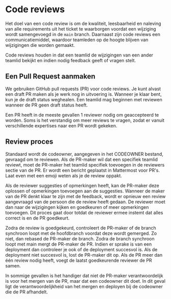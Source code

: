 # Code reviews

Het doel van een code review is om de kwaliteit, leesbaarheid en naleving van alle requirements uit het ticket te
waarborgen voordat een wijziging wordt samengevoegd in de `main` branch. Daarnaast zijn code reviews een
communicatiemiddel, waardoor teamleden op de hoogte blijven van wijzigingen die worden gemaakt.

Code reviews houden in dat een teamlid de wijzigingen van een ander teamlid bekijkt en indien nodig feedback geeft of
vragen stelt.

## Een Pull Request aanmaken

We gebruiken GitHub pull requests (PR) voor code reviews. Je kunt alvast een draft PR maken als je werk nog in
uitvoering is. Wanneer je klaar bent, kun je de draft status weghealen. Een teamlid mag beginnen met reviewen wanneer
de PR geen draft status heeft.

Een PR heeft in de meeste gevallen 1 reviewer nodig om geaccepteerd te worden. Soms is het verstandig om meer reviews
te vragen, zodat er vanuit verschillende expertises naar een PR wordt gekeken.

## Review proces

Standaard wordt de codeowner, aangegeven in het CODEOWNER bestand, gevraagd om te reviewen. Als de PR-maker wil dat een
specifiek teamlid reviewt, moet de PR-maker het teamlid specifiek toevoegen in de reviewers sectie van de PR. Er wordt
een bericht geplaatst in Mattermost voor PR's. Laat even met een emoji weten als je de review oppakt.

Als de reviewer suggesties of opmerkingen heeft, kan de PR-maker deze oplossen of opmerkingen toevoegen aan de
suggesties. Wanneer de maker van de PR denkt klaar te zijn met de feedback, wordt er opnieuw een review aangevraagd van
de persoon die de review heeft gedaan. De reviewer moet dan naar de wijzigingen kijken en goedkeuren of meer opmerkingen
toevoegen. Dit proces gaat door totdat de reviewer ermee instemt dat alles correct is en de PR goedkeurt.

Zodra de review is goedgekeurd, controleert de PR-maker of de branch synchroon loopt met de hoofdbranch voordat deze
wordt gemerged. Zo niet, dan rebased de PR-maker de branch. Zodra de branch synchroon loopt met main mergt de
PR-maker de PR. Indien er sprake is van een deployment dan controleer je ook of de deployment succesvol is. Als de
deployment niet succesvol is, lost de PR-maker dit op. Als de PR meer dan één review nodig heeft, voegt de laatst
goedkeurende reviewer de PR samen.

In sommige gevallen is het handiger dat niet de PR-maker verantwoordelijk is voor het mergen van de PR, maar dat een
codeowner dit doet. In dit geval ligt de verantwoordelijkheid van het mergen en deployen bij de codeowner die de PR
afhandelt.
